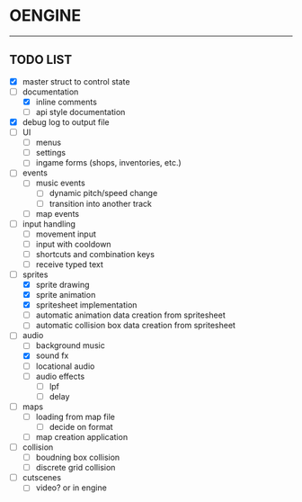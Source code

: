 # OENGINE
---
## TODO LIST

- [x] master struct to control state
- [ ] documentation
    - [x] inline comments
    - [ ] api style documentation
- [x] debug log to output file
- [ ] UI
    - [ ] menus
    - [ ] settings
    - [ ] ingame forms (shops, inventories, etc.)
- [ ] events
    - [ ] music events
        - [ ] dynamic pitch/speed change
        - [ ] transition into another track
    - [ ] map events
- [ ] input handling
    - [ ] movement input
    - [ ] input with cooldown
    - [ ] shortcuts and combination keys
    - [ ] receive typed text
- [ ] sprites
    - [x] sprite drawing
    - [x] sprite animation
    - [x] spritesheet implementation
    - [ ] automatic animation data creation from spritesheet
    - [ ] automatic collision box data creation from spritesheet
- [ ] audio
    - [ ] background music
    - [x] sound fx
    - [ ] locational audio
    - [ ] audio effects
        - [ ] lpf
        - [ ] delay
- [ ] maps
    - [ ] loading from map file
        - [ ] decide on format
    - [ ] map creation application
- [ ] collision
    - [ ] boudning box collision
    - [ ] discrete grid collision
- [ ] cutscenes
    - [ ] video? or in engine